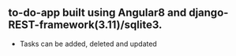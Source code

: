 
<h2>to-do-app built using Angular8 and django-REST-framework(3.11)/sqlite3.</h2>

<ul>
  <li>Tasks can be added, deleted and updated</li>
</ul>
